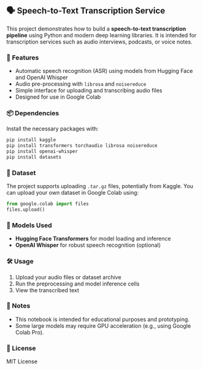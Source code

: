 ## 🗣️ Speech-to-Text Transcription Service

This project demonstrates how to build a **speech-to-text transcription pipeline** using Python and modern deep learning libraries. It is intended for transcription services such as audio interviews, podcasts, or voice notes.

### 🚀 Features

* Automatic speech recognition (ASR) using models from Hugging Face and OpenAI Whisper
* Audio pre-processing with `librosa` and `noisereduce`
* Simple interface for uploading and transcribing audio files
* Designed for use in Google Colab

### 📦 Dependencies

Install the necessary packages with:

```bash
pip install kaggle
pip install transformers torchaudio librosa noisereduce
pip install openai-whisper
pip install datasets
```

### 📁 Dataset

The project supports uploading `.tar.gz` files, potentially from Kaggle. You can upload your own dataset in Google Colab using:

```python
from google.colab import files
files.upload()
```

### 🧠 Models Used

* **Hugging Face Transformers** for model loading and inference
* **OpenAI Whisper** for robust speech recognition (optional)

### 🛠️ Usage

1. Upload your audio files or dataset archive
2. Run the preprocessing and model inference cells
3. View the transcribed text

### 📍 Notes

* This notebook is intended for educational purposes and prototyping.
* Some large models may require GPU acceleration (e.g., using Google Colab Pro).

### 📜 License

MIT License

